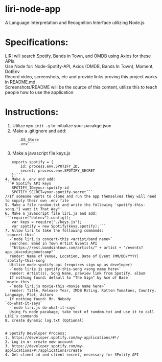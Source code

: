 # liri-node-app
A Language Interpretation and Recognition Interface utilizing Node.js

# Specifications:
LIRI will search Spotify, Bands in Town, and OMDB using Axios for these APIs.  
Use Node for: Node-Spotify-API, Axios (OMDB, Bands In Town), Moment, DotEnv  
Record video, screenshots, etc and provide links proving this project works in README.md  
Screenshots/README will be the source of this content, utilize this to teach people how to use the application  

# Instructions:
1. Utilize `npm init -y` to initialize your pacakge.json  
2. Make a .gitignore and add:  
    ```node_modules
       .DS_Store
       .env```  
3. Make a javascript file keys.js  
  ```console.log('this is loaded');
     exports.spotify = {
         id: process.env.SPOTIFY_ID,
         secret: process.env.SPOTIFY_SECRET
     };```  
4. Make a .env and add:  
  ```# Spotify API keys
     SPOTIFY_ID=your-spotify-id
     SPOTIFY_SECRET=your-spotify-secret```  
//If someone wants to clone and run the app themselves they will need to supply their own .env file  
5. Make a file random.txt and write the following 'spotify-this-song,"I want it That Way"'  
6. Make a javascript file liri.js and add:  
  ```require("dotenv").config();
     var keys = require("./keys.js");
     var spotify = new Spotify(keys.spotify);```  
7. Allow liri to take the following commands:  
  `concert-this`  
    -`node liri.js concert-this <artist/band name>`  
    searches: Band in Town Artist Events API 
    `"https://rest.bandsintown.com/artists/" + artist + "/events?app_id=codingbootcamp"`  
    render: Name of Venue, Location, Date of Event (MM/DD/YYYY)  
  `spotify-this-song`  
    Utilize node-spotify-api (requires sign up as developer)
    -`node lirie.js spotify-this-song <song name here>`  
    render: Artist(s), Song Name, preview link from Spotify, album  
    If nothing found: default to "The Sign" by Ace of Base  
  `movie-this`
    -`node liri.js movie-this <movie name here>`
    render: Title, Release Year, IMDB Rating, Rotten Tomatoes, Country, Language, Plot, Actors
    If nothing found: Mr. Nobody
  `do-what-it-says`
    -`node liri.js do-what-it-says`
    Using fs node pacakage, take text of random.txt and use it to call LIRI's commands
8. create dynamic log.txt (Optional)


# Spotify Developer Process:
1. https://developer.spotify.com/my-applications/#!/
2. Log in or create new account
3. https://developer.spotify.com/my-applications/#!/applications/create
4. Get client id and client secret, necessary for SPotify API
